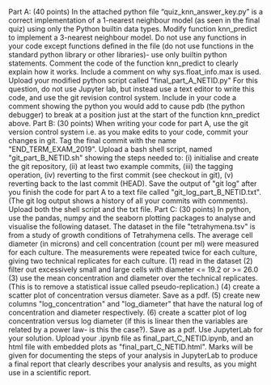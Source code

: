 Part A: (40 points)
In the attached python file “quiz_knn_answer_key.py” is a correct implementation of a 1-nearest
neighbour model (as seen in the final quiz) using only the Python builtin data types.
Modify function knn_predict to implement a 3-nearest neighbour model. Do not use any functions
in your code except functions defined in the file (do not use functions in the standard python library
or other libraries)- use only builtin python statements.
Comment the code of the function knn_predict to clearly explain how it works. Include a comment
on why sys.float_info.max is used.
Upload your modified python script called "final_part_A_NETID.py"
For this question, do not use Jupyter lab, but instead use a text editor to write this code, and use the
git revision control system.
Include in your code a comment showing the python you would add to cause pdb (the python
debugger) to break at a position just at the start of the function knn_predict above.
Part B: (30 points)
When writing your code for part A, use the git version control system i.e. as you make edits to your
code, commit your changes in git.
Tag the final commit with the name "END_TERM_EXAM_2019".
Upload a bash shell script, named "git_part_B_NETID.sh" showing the steps needed to: (i) initialise
and create the git repository, (ii) at least two example commits, (iii) the tagging operation, (iv)
reverting to the first commit (see checkout in git), (v) reverting back to the last commit (HEAD).
Save the output of "git log" after you finish the code for part A to a text file called
"git_log_part_B_NETID.txt". (The git log output shows a history of all your commits with
comments).
Upload both the shell script and the txt file.
Part C: (30 points)
In python, use the pandas, numpy and the seaborn plotting packages to analyse and visualise the
following dataset.
The dataset in the file "tetrahymena.tsv" is from a study of growth conditions of Tetrahymena cells.
The average cell diameter (in microns) and cell concentration (count per ml) were measured for
each culture. The measurements were repeated twice for each culture, giving two technical
replicates for each culture.
(1) read in the dataset
(2) filter out excessively small and large cells with diameter <= 19.2 or >= 26.0
(3) use the mean concentration and diameter over the technical replicates. (This is to remove a
statistical issue called pseudo-replication.)
(4) create a scatter plot of concentration versus diameter. Save as a pdf.
(5) create new columns "log_concentration" and "log_diameter" that have the natural log of
concentration and diameter respectively.
(6) create a scatter plot of log concentration versus log diameter (if this is linear then the variables
are related by a power law- is this the case?). Save as a pdf.
Use JupyterLab for your solution.
Upload your .ipynb file as final_part_C_NETID.ipynb, and an html file with embedded plots as
"final_part_C_NETID.html".
Marks will be given for documenting the steps of your analysis in JupyterLab to produce a final
report that clearly describes your analysis and results, as you might use in a scientific report.
